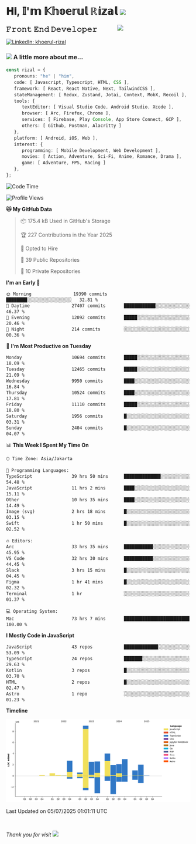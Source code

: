 <h1> 𝐇𝐢, 𝕀'𝕞 𝕂𝕙𝕠𝕖𝕣𝕦𝕝 ℝ𝕚𝕫𝕒𝕝 <img src="https://media.giphy.com/media/mGcNjsfWAjY5AEZNw6/giphy.gif" width="50"></h1>
<img align='right' src="https://media.giphy.com/media/v1.Y2lkPTc5MGI3NjExOWI2ajR2NGJubzBsZHFuaHMwajRrcDNsNXJwOG8yb3F0NjhkNXF4OSZlcD12MV9pbnRlcm5hbF9naWZfYnlfaWQmY3Q9cw/fkZukR450RQ1qnGaq9/giphy.gif" width="200">
<strong style="font-size:20px;">𝙵𝚛𝚘𝚗𝚝 𝙴𝚗𝚍 𝙳𝚎𝚟𝚎𝚕𝚘𝚙𝚎𝚛</strong>
</p></em>

[![LinkedIn: khoerul-rizal](https://img.shields.io/badge/khoerul--rizal-blue?style=flat-square&logo=Linkedin&logoColor=white&link=https://www.linkedin.com/in/khoerul-rizal/)](https://www.linkedin.com/in/khoerul-rizal/)

### <img src="https://media.giphy.com/media/VgCDAzcKvsR6OM0uWg/giphy.gif" width="50"> A little more about me...

```typescript
const rizal = {
   pronouns: "he" | "him",
   code: [ Javascript, Typescript, HTML, CSS ],
   framework: [ React, React Native, Next, TailwindCSS ],
   stateManagement: [ Redux, Zustand, Jotai, Context, MobX, Recoil ],
   tools: {
      textEditor: [ Visual Studio Code, Android Studio, Xcode ],
      browser: [ Arc, Firefox, Chrome ],
      services: [ Firebase, Play Console, App Store Connect, GCP ],
      others: [ Github, Postman, Alacritty ]
   },
   platform: [ Android, iOS, Web ],
   interest: {
      programming: [ Mobile Development, Web Development ],
      movies: [ Action, Adventure, Sci-Fi, Anime, Romance, Drama ],
      game: [ Adventure, FPS, Racing ]
   },
};
```

<!--START_SECTION:waka-->
![Code Time](http://img.shields.io/badge/Code%20Time-3%2C281%20hrs%206%20mins-blue)

![Profile Views](http://img.shields.io/badge/Profile%20Views-0-blue)

**🐱 My GitHub Data** 

> 📦 175.4 kB Used in GitHub's Storage 
 > 
> 🏆 227 Contributions in the Year 2025
 > 
> 💼 Opted to Hire
 > 
> 📜 39 Public Repositories 
 > 
> 🔑 10 Private Repositories 
 > 
**I'm an Early 🐤** 

```text
🌞 Morning                19390 commits       ████████░░░░░░░░░░░░░░░░░   32.81 % 
🌆 Daytime                27407 commits       ████████████░░░░░░░░░░░░░   46.37 % 
🌃 Evening                12092 commits       █████░░░░░░░░░░░░░░░░░░░░   20.46 % 
🌙 Night                  214 commits         ░░░░░░░░░░░░░░░░░░░░░░░░░   00.36 % 
```
📅 **I'm Most Productive on Tuesday** 

```text
Monday                   10694 commits       █████░░░░░░░░░░░░░░░░░░░░   18.09 % 
Tuesday                  12465 commits       █████░░░░░░░░░░░░░░░░░░░░   21.09 % 
Wednesday                9950 commits        ████░░░░░░░░░░░░░░░░░░░░░   16.84 % 
Thursday                 10524 commits       ████░░░░░░░░░░░░░░░░░░░░░   17.81 % 
Friday                   11110 commits       █████░░░░░░░░░░░░░░░░░░░░   18.80 % 
Saturday                 1956 commits        █░░░░░░░░░░░░░░░░░░░░░░░░   03.31 % 
Sunday                   2404 commits        █░░░░░░░░░░░░░░░░░░░░░░░░   04.07 % 
```


📊 **This Week I Spent My Time On** 

```text
🕑︎ Time Zone: Asia/Jakarta

💬 Programming Languages: 
TypeScript               39 hrs 50 mins      ██████████████░░░░░░░░░░░   54.48 % 
JavaScript               11 hrs 2 mins       ████░░░░░░░░░░░░░░░░░░░░░   15.11 % 
Other                    10 hrs 35 mins      ████░░░░░░░░░░░░░░░░░░░░░   14.49 % 
Image (svg)              2 hrs 18 mins       █░░░░░░░░░░░░░░░░░░░░░░░░   03.15 % 
Swift                    1 hr 50 mins        █░░░░░░░░░░░░░░░░░░░░░░░░   02.52 % 

🔥 Editors: 
Arc                      33 hrs 35 mins      ███████████░░░░░░░░░░░░░░   45.95 % 
VS Code                  32 hrs 30 mins      ███████████░░░░░░░░░░░░░░   44.45 % 
Slack                    3 hrs 15 mins       █░░░░░░░░░░░░░░░░░░░░░░░░   04.45 % 
Figma                    1 hr 41 mins        █░░░░░░░░░░░░░░░░░░░░░░░░   02.32 % 
Terminal                 1 hr                ░░░░░░░░░░░░░░░░░░░░░░░░░   01.37 % 

💻 Operating System: 
Mac                      73 hrs 7 mins       █████████████████████████   100.00 % 
```

**I Mostly Code in JavaScript** 

```text
JavaScript               43 repos            █████████████░░░░░░░░░░░░   53.09 % 
TypeScript               24 repos            ███████░░░░░░░░░░░░░░░░░░   29.63 % 
Kotlin                   3 repos             █░░░░░░░░░░░░░░░░░░░░░░░░   03.70 % 
HTML                     2 repos             █░░░░░░░░░░░░░░░░░░░░░░░░   02.47 % 
Astro                    1 repo              ░░░░░░░░░░░░░░░░░░░░░░░░░   01.23 % 
```



**Timeline**

![Lines of Code chart](https://raw.githubusercontent.com/khoerulrizal/khoerulrizal/main/assets/bar_graph.png)


 Last Updated on 05/07/2025 01:01:11 UTC
<!--END_SECTION:waka-->
</details>
<br/>

<em>Thank you for visit</em> <img src="https://media.giphy.com/media/v1.Y2lkPTc5MGI3NjExcHdvNm1qZWtjaGw0ZjdwM3Z3NnY2dHlueTVuODBta2FiY20wM2YybSZlcD12MV9pbnRlcm5hbF9naWZfYnlfaWQmY3Q9cw/tV25tpdKqdFa9x81k2/giphy.gif" width="40">
